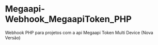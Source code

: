 # Megaapi-Webhook_MegaapiToken_PHP
Webhook PHP para projetos com a api Megaapi Token Multi Device (Nova Versão)


